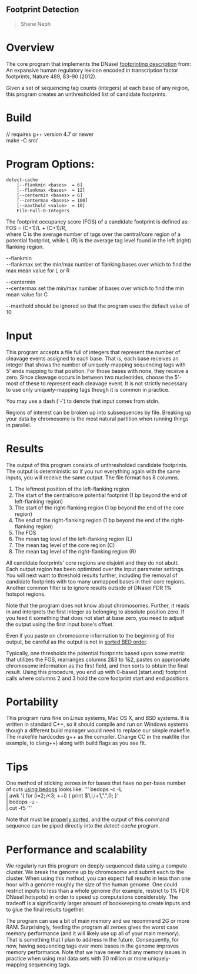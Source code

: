 ## Footprint Detection ##
> Shane Neph


Overview
=========
The core program that implements the DNaseI [footprinting description] from: An expansive human regulatory lexicon encoded in transcription factor footprints, Nature 489, 83–90 (2012).

Given a set of sequencing tag counts (integers) at each base of any region, this program creates an unthresholded list of candidate footprints.


Build
=====
// requires g++ version 4.7 or newer  
make -C src/


Program Options:
================
```
detect-cache
	[--flankmin <bases>  = 6]
	[--flankmax <bases>  = 12]
	[--centermin <bases> = 6]
	[--centermax <bases> = 100]
	[--maxthold <value>  = 10]
	File-Full-O-Integers
```

The footprint occupancy score (FOS) of a candidate footprint is defined as:  
FOS = (C+1)/L + (C+1)/R,  
where C is the average number of tags over the central/core region of a potential footprint, while L (R) is the average tag level found in the left (right) flanking region.

--flankmin  
--flankmax set the min/max number of flanking bases over which to find the max mean value for L or R  

--centermin  
--centermax set the min/max number of bases over which to find the min mean value for C  

--maxthold should be ignored so that the program uses the default value of 10  


Input
=====
This program accepts a file full of integers that represent the number of cleavage events assigned to each base.  That is, each base receives an integer that shows the number of uniquely-mapping sequencing tags with 5' ends mapping to that position.  For those bases with none, they receive a zero.  Since cleavage occurs in between two nucleotides, choose the 5'-most of these to represent each cleavage event.  It is not strictly necessary to use only uniquely-mapping tags though it is common in practice.

You may use a dash ('-') to denote that input comes from stdin.

Regions of interest can be broken up into subsequences by file.  Breaking up your data by chromosome is the most natural partition when running things in parallel.


Results
=======
The output of this program consists of unthresholded candidate footprints.  The output is deterministic so if you run everything again with the same inputs, you will receive the same output.  The file format has 8 columns.

1. The leftmost position of the left-flanking region
2. The start of the central/core potential footprint (1 bp beyond the end of left-flanking region)
3. The start of the right-flanking region (1 bp beyond the end of the core region)
4. The end of the right-flanking region (1 bp beyond the end of the right-flanking region)
5. The FOS
6. The mean tag level of the left-flanking region (L)
7. The mean tag level of the core region (C)
8. The mean tag level of the right-flanking region (R)

All candidate footprints' core regions are disjoint and they do not abutt.  Each output region has been optimized over the input parameter settings.  You will next want to threshold results further, including the removal of candidate footprints with too many unmapped bases in their core regions.  Another common filter is to ignore results outside of DNaseI FDR 1% hotspot regions.

Note that the program does not know about chromosomes.  Further, it reads in and interprets the first integer as belonging to absolute position zero.  If you feed it something that does not start at base zero, you need to adjust the output using the first input base's offset.

Even if you paste on chromosome information to the beginning of the output, be careful as the output is not in [sorted BED order].

Typically, one thresholds the potential footprints based upon some metric that utilizes the FOS, rearranges columns 2&3 to 1&2, pastes on appropriate chromosome information as the first field, and then sorts to obtain the final result.  Using this procedure, you end up with 0-based [start,end) footprint calls where columns 2 and 3 hold the core footprint start and end positions.


Portability
===========
This program runs fine on Linux systems, Mac OS X, and BSD systems.  It is written in standard C++, so it should compile and run on Windows systems though a different build manager would need to replace our simple makefile.  The makefile hardcodes g++ as the compiler.  Change CC in the makfile (for example, to clang++) along with build flags as you see fit.


Tips
====
One method of sticking zeroes in for bases that have no per-base number of cuts [using bedops] looks like:
'''
  bedops -c -L <bases-with-tag-counts> \
    | awk '{ for (i=$2; i<$3; ++i) { print $1,i,i+1,".",0; }' \
    | bedops -u - <bases-with-tag-counts> \
    | cut -f5
'''

Note that <bases-with-tag-counts> must be [properly sorted], and the output of this command sequence can be piped directly into the _detect-cache_ program.


Performance and scalability
===========================
We regularly run this program on deeply-sequenced data using a compute cluster.  We break the genome up by chromosome and submit each to the cluster.  When using this method, you can expect full results in less than one hour with a genome roughly the size of the human genome.  One could restrict inputs to less than a whole genome (for example, restrict to 1% FDR DNaseI hotspots) in order to speed up computations considerably.  The tradeoff is a significantly larger amount of bookkeeping to create inputs and to glue the final results together.

The program can use a bit of main memory and we recommend 2G or more RAM.  Surprisingly, feeding the program all zeroes gives the worst case memory performance (and it will likely use up all of your main memory).  That is something that I plan to address in the future.  Consequently, for now, having sequencing tags over more bases in the genome improves memory performance.  Note that we have never had any memory issues in practice when using real data sets with 30 million or more uniquely-mapping sequencing tags.


[footprinting description]: http://www.nature.com/nature/journal/v489/n7414/extref/nature11212-s1.pdf
[sorted BED order]: https://bedops.readthedocs.org/en/latest/content/reference/file-management/sorting/sort-bed.html
[properly sorted]: https://bedops.readthedocs.org/en/latest/content/reference/file-management/sorting/sort-bed.html
[using bedops]: https://bedops.readthedocs.org/en/latest/content/reference/set-operations/bedops.html
